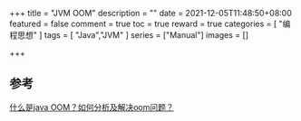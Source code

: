 +++
title = "JVM OOM"
description = ""
date = 2021-12-05T11:48:50+08:00
featured = false
comment = true
toc = true
reward = true
categories = [
  "编程思想"
]
tags = [
  "Java","JVM"
]
series = ["Manual"]
images = []

+++

<!--more-->

## 参考

[什么是java OOM？如何分析及解决oom问题？](https://www.cnblogs.com/ThinkVenus/p/6805495.html)
